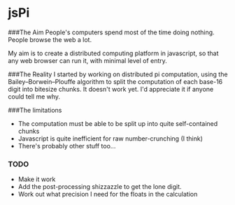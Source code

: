 jsPi
====

###The Aim
People's computers spend most of the time doing nothing. People browse
the web a lot.

My aim is to create a distributed computing platform in javascript,
so that any web browser can run it, with minimal level of entry.

###The Reality
I started by working on distributed pi computation, using the
Bailey–Borwein–Plouffe algorithm to split the computation of each base-16 digit
into bitesize chunks. It doesn't work yet. I'd appreciate it if anyone could tell me why.

###The limitations
* The computation must be able to be split up into quite self-contained chunks
* Javascript is quite inefficient for raw number-crunching (I think)
* There's probably other stuff too...

### TODO
* Make it work
* Add the post-processing shizzazzle to get the lone digit.
* Work out what precision I need for the floats in the calculation